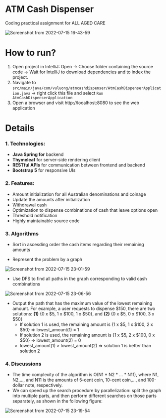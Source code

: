 # ATM Cash Dispenser

Coding practical assignment for ALL AGED CARE

![Screenshot from 2022-07-15 16-43-59](https://user-images.githubusercontent.com/8142030/179166832-8c904163-eee6-4cc5-ab5d-b68df16ec0f5.png)

# How to run?

1. Open project in IntelliJ: Open -> Choose folder containing the source code -> Wait for IntelliJ to download dependencies and to index the project.
2. Navigate to `src/main/java/com/vuluong/atmcashdispenser/AtmCashDispenserApplication.java` -> right click this file and select `Run AtmCashDispenserApplication`
3. Open a browser and visit http://localhost:8080 to see the web application

# Details

### 1. Technologies: 
  - **Java Spring for** backend
  - **Thymeleaf** for server-side rendering client
  - **RESTful APIs** for communication between frontend and backend
  - **Bootstrap 5** for responsive UIs
 
### 2. Features:
  - Amount initialization for all Australian denominations and coinage
  - Update the amounts after initialization
  - Withdrawal cash
  - Optimization to dispense combinations of cash that leave options open
  - Threshold notification
  - Highly maintainable source code
  
### 3. Algorithms
  - Sort in ascesding order the cash items regarding their remaining amounts
  
  - Represent the problem by a graph
  
  ![Screenshot from 2022-07-15 23-01-59](https://user-images.githubusercontent.com/8142030/179228328-c416f1b2-98a8-4737-82c9-1671c8532712.png)
  
  - Use DFS to find all paths in the graph corresponding to valid cash combinations
  
  ![Screenshot from 2022-07-15 23-06-56](https://user-images.githubusercontent.com/8142030/179229167-05583b0f-924b-457a-afc5-e22ce694ae93.png)
  
  - Output the path that has the maximum value of the lowest remaining amount. For example, a user requests to dispense $150, there are two solutions: **(1)** {0 x $5, 1 x $100, 1 x $50}, and **(2)** {0 x $5, 0 x $100, 3 x $50}
    - If solution 1 is used, the remaining amount is {1 x $5, 1 x $100, 2 x $50} => lowest_amount(1) = 1
    - If solution 2 is used, the remaining amount is {1 x $5, 2 x $100, 0 x $50} => lowest_amount(2) = 0
    - lowest_amount(1) > lowest_amount(2) => solution 1 is better than solution 2

### 4. Discussions
  - The time complexity of the algorithm is O(N1 * N2 * ... * N11), where N1, N2,..., and N11 is the amounts of 5-cent coin, 10-cent coin,..., and 100-dollar note, respectively.
  - We can speed up the search procedure by parallelization: split the graph into multiple parts, and then perform different searches on those parts separately, as shown in the following figure:
  
  ![Screenshot from 2022-07-15 23-19-54](https://user-images.githubusercontent.com/8142030/179231270-cdcb0309-2934-42b5-8ec5-61c1c1bec880.png)

